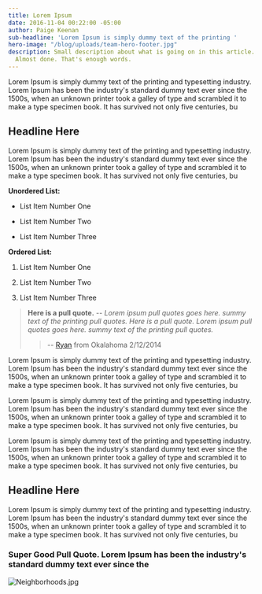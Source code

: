 ```yaml
---
title: Lorem Ipsum
date: 2016-11-04 00:22:00 -05:00
author: Paige Keenan
sub-headline: 'Lorem Ipsum is simply dummy text of the printing '
hero-image: "/blog/uploads/team-hero-footer.jpg"
description: Small description about what is going on in this article. Little more.
  Almost done. That's enough words.
---
```


Lorem Ipsum is simply dummy text of the printing and typesetting industry. Lorem Ipsum has been the industry's standard dummy text ever since the 1500s, when an unknown printer took a galley of type and scrambled it to make a type specimen book. It has survived not only five centuries, bu

## Headline Here

Lorem Ipsum is simply dummy text of the printing and typesetting industry. Lorem Ipsum has been the industry's standard dummy text ever since the 1500s, when an unknown printer took a galley of type and scrambled it to make a type specimen book. It has survived not only five centuries, bu

**Unordered List:**

* List Item Number One

* List Item Number Two

* List Item Number Three

**Ordered List:**

1. List Item Number One

2. List Item Number Two

3. List Item Number Three

> **Here is a pull quote.** -- _Lorem ipsum pull quotes goes here. summy text of the printing pull quotes. Here is a pull quote. Lorem ipsum pull quotes goes here. summy text of the printing pull quotes._
>
>> -- [Ryan](#) from Okalahoma 2/12/2014

Lorem Ipsum is simply dummy text of the printing and typesetting industry. Lorem Ipsum has been the industry's standard dummy text ever since the 1500s, when an unknown printer took a galley of type and scrambled it to make a type specimen book. It has survived not only five centuries, bu

Lorem Ipsum is simply dummy text of the printing and typesetting industry. Lorem Ipsum has been the industry's standard dummy text ever since the 1500s, when an unknown printer took a galley of type and scrambled it to make a type specimen book. It has survived not only five centuries, bu

Lorem Ipsum is simply dummy text of the printing and typesetting industry. Lorem Ipsum has been the industry's standard dummy text ever since the 1500s, when an unknown printer took a galley of type and scrambled it to make a type specimen book. It has survived not only five centuries, bu

## Headline Here

Lorem Ipsum is simply dummy text of the printing and typesetting industry. Lorem Ipsum has been the industry's standard dummy text ever since the 1500s, when an unknown printer took a galley of type and scrambled it to make a type specimen book. It has survived not only five centuries, bu

### Super Good Pull Quote. Lorem Ipsum has been the industry's standard dummy text ever since the
![Neighborhoods.jpg](/blog/uploads/Neighborhoods.jpg)